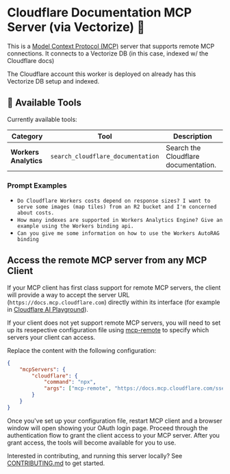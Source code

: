 # Cloudflare Documentation MCP Server (via Vectorize) 🔭

This is a [Model Context Protocol (MCP)](https://modelcontextprotocol.io/introduction) server that supports remote MCP connections. It connects to a Vectorize DB (in this case, indexed w/ the Cloudflare docs)

The Cloudflare account this worker is deployed on already has this Vectorize DB setup and indexed.

## 🔨 Available Tools

Currently available tools:

| **Category**          | **Tool**                          | **Description**                      |
| --------------------- | --------------------------------- | ------------------------------------ |
| **Workers Analytics** | `search_cloudflare_documentation` | Search the Cloudflare documentation. |

### Prompt Examples

- `Do Cloudflare Workers costs depend on response sizes? I want to serve some images (map tiles) from an R2 bucket and I'm concerned about costs.`
- `How many indexes are supported in Workers Analytics Engine? Give an example using the Workers binding api.`
- `Can you give me some information on how to use the Workers AutoRAG binding`

## Access the remote MCP server from any MCP Client

If your MCP client has first class support for remote MCP servers, the client will provide a way to accept the server URL (`https://docs.mcp.cloudflare.com`) directly within its interface (for example in [Cloudflare AI Playground](https://playground.ai.cloudflare.com/)).

If your client does not yet support remote MCP servers, you will need to set up its resepective configuration file using [mcp-remote](https://www.npmjs.com/package/mcp-remote) to specify which servers your client can access.

Replace the content with the following configuration:

```json
{
	"mcpServers": {
		"cloudflare": {
			"command": "npx",
			"args": ["mcp-remote", "https://docs.mcp.cloudflare.com/sse"]
		}
	}
}
```

Once you've set up your configuration file, restart MCP client and a browser window will open showing your OAuth login page. Proceed through the authentication flow to grant the client access to your MCP server. After you grant access, the tools will become available for you to use.

Interested in contributing, and running this server locally? See [CONTRIBUTING.md](CONTRIBUTING.md) to get started.
